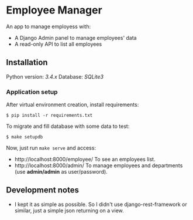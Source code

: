 Employee Manager
==================

An app to manage employess with:

- A Django Admin panel to manage employees' data
- A read-only API to list all employees

Installation
-------------

Python version: *3.4.x*
Database: *SQLite3*

### Application setup

After virtual environment creation, install requirements:

```shell
$ pip install -r requirements.txt
```

To migrate and fill database with some data to test:

```shell
$ make setupdb
```

Now, just run `make serve` and access:

- http://localhost:8000/employee/ To see an employees list.
- http://localhost:8000/admin/ To manage employees and departments (use **admin/admin** as user/password).

Development notes
------------------

- I kept it as simple as possible. So I didn't use django-rest-framework or similar, just a simple json returning on a view.
